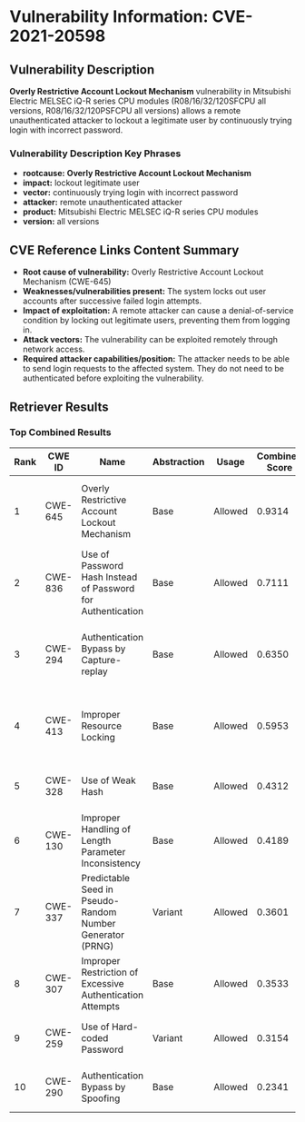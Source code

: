 # Vulnerability Information: CVE-2021-20598

## Vulnerability Description
**Overly Restrictive Account Lockout Mechanism** vulnerability in Mitsubishi Electric MELSEC iQ-R series CPU modules (R08/16/32/120SFCPU all versions, R08/16/32/120PSFCPU all versions) allows a remote unauthenticated attacker to lockout a legitimate user by continuously trying login with incorrect password.

### Vulnerability Description Key Phrases
- **rootcause:** **Overly Restrictive Account Lockout Mechanism**
- **impact:** lockout legitimate user
- **vector:** continuously trying login with incorrect password
- **attacker:** remote unauthenticated attacker
- **product:** Mitsubishi Electric MELSEC iQ-R series CPU modules
- **version:** all versions

## CVE Reference Links Content Summary
- **Root cause of vulnerability:** Overly Restrictive Account Lockout Mechanism (CWE-645)
- **Weaknesses/vulnerabilities present:**  The system locks out user accounts after successive failed login attempts.
- **Impact of exploitation:** A remote attacker can cause a denial-of-service condition by locking out legitimate users, preventing them from logging in.
- **Attack vectors:** The vulnerability can be exploited remotely through network access.
- **Required attacker capabilities/position:** The attacker needs to be able to send login requests to the affected system. They do not need to be authenticated before exploiting the vulnerability.

## Retriever Results

### Top Combined Results

| Rank | CWE ID | Name | Abstraction | Usage | Combined Score | Retrievers | Individual Scores |
|------|--------|------|-------------|-------|---------------|------------|-------------------|
| 1 | CWE-645 | Overly Restrictive Account Lockout Mechanism | Base | Allowed | 0.9314 | dense, sparse, graph | dense: 0.767, sparse: 0.565, graph: 0.628 |
| 2 | CWE-836 | Use of Password Hash Instead of Password for Authentication | Base | Allowed | 0.7111 | dense, sparse, graph | dense: 0.585, sparse: 0.353, graph: 0.606 |
| 3 | CWE-294 | Authentication Bypass by Capture-replay | Base | Allowed | 0.6350 | dense, sparse, graph | dense: 0.538, sparse: 0.301, graph: 0.541 |
| 4 | CWE-413 | Improper Resource Locking | Base | Allowed | 0.5953 | dense, sparse, graph | dense: 0.599, sparse: 0.174, graph: 0.548 |
| 5 | CWE-328 | Use of Weak Hash | Base | Allowed | 0.4312 | sparse, graph | sparse: 0.281, graph: 0.757 |
| 6 | CWE-130 | Improper Handling of Length Parameter Inconsistency | Base | Allowed | 0.4189 | sparse, graph | sparse: 0.259, graph: 0.757 |
| 7 | CWE-337 | Predictable Seed in Pseudo-Random Number Generator (PRNG) | Variant | Allowed | 0.3601 | dense, sparse | dense: 0.521, sparse: 0.226 |
| 8 | CWE-307 | Improper Restriction of Excessive Authentication Attempts | Base | Allowed | 0.3533 | dense, sparse | dense: 0.520, sparse: 0.162 |
| 9 | CWE-259 | Use of Hard-coded Password | Variant | Allowed | 0.3154 | dense, sparse | dense: 0.516, sparse: 0.146 |
| 10 | CWE-290 | Authentication Bypass by Spoofing | Base | Allowed | 0.2341 | sparse, graph | sparse: 0.153, graph: 0.410 |

